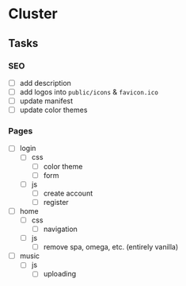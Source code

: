 # Cluster

## Tasks

### SEO
- [ ] add description
- [ ] add logos into `public/icons` & `favicon.ico`
- [ ] update manifest
- [ ] update color themes

### Pages
- [ ] login
  - [ ] css
    - [ ] color theme
    - [ ] form
  - [ ] js
    - [ ] create account
    - [ ] register

- [ ] home
  - [ ] css
    - [ ] navigation
  - [ ] js
    - [ ] remove spa, omega, etc. (entirely vanilla)

- [ ] music
  - [ ] js
    - [ ] uploading